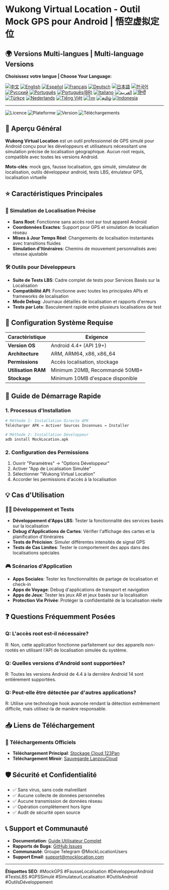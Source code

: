 # Wukong Virtual Location - Outil Mock GPS pour Android | 悟空虚拟定位

## 🌍 Versions Multi-langues | Multi-language Versions

**Choisissez votre langue | Choose Your Language:**

[![中文](https://img.shields.io/badge/README-中文-red.svg)](README.md)
[![English](https://img.shields.io/badge/README-English-blue.svg)](README_en.md)
[![Español](https://img.shields.io/badge/README-Español-green.svg)](README_es.md)
[![Français](https://img.shields.io/badge/README-Français-blue.svg)](README_fr.md)
[![Deutsch](https://img.shields.io/badge/README-Deutsch-black.svg)](README_de.md)
[![日本語](https://img.shields.io/badge/README-日本語-red.svg)](README_ja.md)
[![한국어](https://img.shields.io/badge/README-한국어-blue.svg)](README_ko.md)
[![Русский](https://img.shields.io/badge/README-Русский-blue.svg)](README_ru.md)
[![Português](https://img.shields.io/badge/README-Português-green.svg)](README_pt.md)
[![Português(BR)](https://img.shields.io/badge/README-Português(BR)-yellow.svg)](README_pt_BR.md)
[![Italiano](https://img.shields.io/badge/README-Italiano-green.svg)](README_it.md)
[![العربية](https://img.shields.io/badge/README-العربية-green.svg)](README_ar.md)
[![हिन्दी](https://img.shields.io/badge/README-हिन्दी-orange.svg)](README_hi.md)
[![Türkçe](https://img.shields.io/badge/README-Türkçe-red.svg)](README_tr.md)
[![Nederlands](https://img.shields.io/badge/README-Nederlands-orange.svg)](README_nl.md)
[![Tiếng Việt](https://img.shields.io/badge/README-Tiếng_Việt-red.svg)](README_vi.md)
[![ไทย](https://img.shields.io/badge/README-ไทย-blue.svg)](README_th.md)
[![தமிழ்](https://img.shields.io/badge/README-தமிழ்-red.svg)](README_ta.md)
[![Indonesia](https://img.shields.io/badge/README-Indonesia-red.svg)](README_id.md)

---

![Licence](https://img.shields.io/badge/Licence-Gratuit-green.svg)
![Plateforme](https://img.shields.io/badge/Plateforme-Android-blue.svg)
![Version](https://img.shields.io/badge/Version-Dernière-orange.svg)
![Téléchargements](https://img.shields.io/badge/Téléchargements-100k+-brightgreen.svg)

## 📍 Aperçu Général

**Wukong Virtual Location** est un outil professionnel de GPS simulé pour Android conçu pour les développeurs et utilisateurs nécessitant une simulation précise de localisation géographique. Aucun root requis, compatible avec toutes les versions Android.

**Mots-clés**: mock gps, fausse localisation, gps simulé, simulateur de localisation, outils développeur android, tests LBS, émulateur GPS, localisation virtuelle

## ⭐ Caractéristiques Principales

### 🎯 Simulation de Localisation Précise
- **Sans Root**: Fonctionne sans accès root sur tout appareil Android
- **Coordonnées Exactes**: Support pour GPS et simulation de localisation réseau
- **Mises à Jour Temps Réel**: Changements de localisation instantanés avec transitions fluides
- **Simulation d'Itinéraires**: Chemins de mouvement personnalisés avec vitesse ajustable

### 🛠️ Outils pour Développeurs
- **Suite de Tests LBS**: Cadre complet de tests pour Services Basés sur la Localisation
- **Compatibilité API**: Fonctionne avec toutes les principales APIs et frameworks de localisation
- **Mode Debug**: Journaux détaillés de localisation et rapports d'erreurs
- **Tests par Lots**: Basculement rapide entre plusieurs localisations de test

## 📱 Configuration Système Requise

| Caractéristique | Exigence |
|-----------------|----------|
| **Version OS** | Android 4.4+ (API 19+) |
| **Architecture** | ARM, ARM64, x86, x86_64 |
| **Permissions** | Accès localisation, stockage |
| **Utilisation RAM** | Minimum 20MB, Recommandé 50MB+ |
| **Stockage** | Minimum 10MB d'espace disponible |

## 🚀 Guide de Démarrage Rapide

### 1. Processus d'Installation
```bash
# Méthode 1: Installation Directe APK
Télécharger APK → Activer Sources Inconnues → Installer

# Méthode 2: Installation Développeur
adb install MockLocation.apk
```

### 2. Configuration des Permissions
1. Ouvrir "Paramètres" → "Options Développeur"
2. Activer "App de Localisation Simulée"
3. Sélectionner "Wukong Virtual Location"
4. Accorder les permissions d'accès à la localisation

## 💡 Cas d'Utilisation

### 👨‍💻 Développement et Tests
- **Développement d'Apps LBS**: Tester la fonctionnalité des services basés sur la localisation
- **Debug d'Applications de Cartes**: Vérifier l'affichage des cartes et la planification d'itinéraires
- **Tests de Précision**: Simuler différentes intensités de signal GPS
- **Tests de Cas Limites**: Tester le comportement des apps dans des localisations spéciales

### 🎮 Scénarios d'Application
- **Apps Sociales**: Tester les fonctionnalités de partage de localisation et check-in
- **Apps de Voyage**: Debug d'applications de transport et navigation
- **Apps de Jeux**: Tester les jeux AR et jeux basés sur la localisation
- **Protection Vie Privée**: Protéger la confidentialité de la localisation réelle

## ❓ Questions Fréquemment Posées

### Q: L'accès root est-il nécessaire?
R: Non, cette application fonctionne parfaitement sur des appareils non-rootés en utilisant l'API de localisation simulée du système.

### Q: Quelles versions d'Android sont supportées?
R: Toutes les versions Android de 4.4 à la dernière Android 14 sont entièrement supportées.

### Q: Peut-elle être détectée par d'autres applications?
R: Utilise une technologie hook avancée rendant la détection extrêmement difficile, mais utilisez-la de manière responsable.

## 📥 Liens de Téléchargement

### 🔗 Téléchargements Officiels
- **Téléchargement Principal**: [Stockage Cloud 123Pan](https://www.123pan.com/s/k6bMjv-adiI.html)
- **Téléchargement Miroir**: [Sauvegarde LanzouCloud](https://wwnr.lanzouv.com/b0knhjugb)

## 🛡️ Sécurité et Confidentialité

- ✅ Sans virus, sans code malveillant
- ✅ Aucune collecte de données personnelles
- ✅ Aucune transmission de données réseau
- ✅ Opération complètement hors ligne
- ✅ Audit de sécurité open source

## 📞 Support et Communauté

- **Documentation**: [Guide Utilisateur Complet](https://docs.mocklocation.com)
- **Rapports de Bugs**: [GitHub Issues](https://github.com/username/MockLocation/issues)
- **Communauté**: Groupe Telegram @MockLocationUsers
- **Support Email**: support@mocklocation.com

---

**Étiquettes SEO**: #MockGPS #FausseLocalisation #DéveloppeurAndroid #TestsLBS #GPSSimulé #SimulateurLocalisation #OutilsAndroid #OutilsDéveloppement

